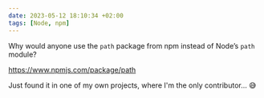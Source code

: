 ```yaml
---
date: 2023-05-12 18:10:34 +02:00
tags: [Node, npm]
---
```


Why would anyone use the `path` package from npm instead of Node’s `path` module?

https://www.npmjs.com/package/path

Just found it in one of my own projects, where I'm the only contributor… 😅